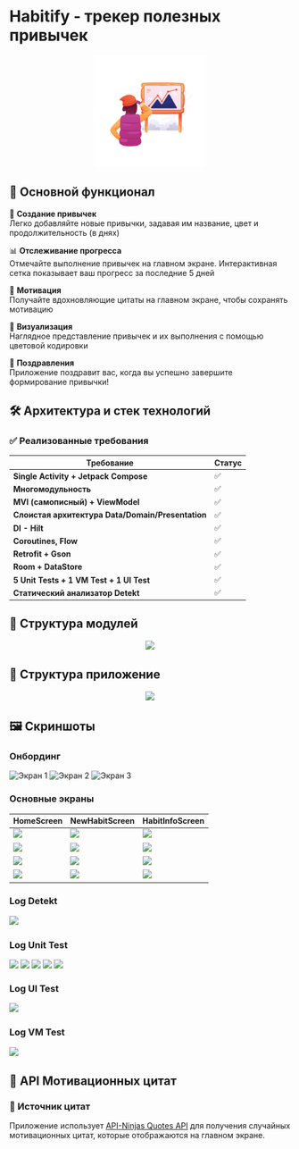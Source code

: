 # Habitify - трекер полезных привычек

<p align="center">
  <img src="app/src/main/ic_launcher-playstore.png" width="200" alt="Логотип приложения">
</p>

## 📱 Основной функционал
🎯 **Создание привычек**  
Легко добавляйте новые привычки, задавая им название, цвет и продолжительность (в днях)

📊 **Отслеживание прогресса**  
Отмечайте выполнение привычек на главном экране. Интерактивная сетка показывает ваш прогресс за последние 5 дней

💫 **Мотивация**  
Получайте вдохновляющие цитаты на главном экране, чтобы сохранять мотивацию

🎨 **Визуализация**  
Наглядное представление привычек и их выполнения с помощью цветовой кодировки

🎉 **Поздравления**  
Приложение поздравит вас, когда вы успешно завершите формирование привычки!


## 🛠 Архитектура и стек технологий

### ✅ Реализованные требования

| Требование | Статус |
|------------|--------|
| **Single Activity + Jetpack Compose** | ✅ |
| **Многомодульность** | ✅ |
| **MVI (самописный) + ViewModel** | ✅ |
| **Слоистая архитектура Data/Domain/Presentation** | ✅|
| **DI - Hilt** | ✅ |
| **Coroutines, Flow** | ✅ |
| **Retrofit + Gson** | ✅ |
| **Room + DataStore** | ✅ |
| **5 Unit Tests + 1 VM Test + 1 UI Test** | ✅ |
| **Статический анализатор Detekt** | ✅ |


## 📁 Структура модулей
<p align="center">
  <img src="https://github.com/user-attachments/assets/0d8593d9-7ea8-49b0-a07d-329d494ef0f3" />
</p>

## 📁 Структура приложение
<p align="center">
  <img src="https://github.com/user-attachments/assets/ad94281c-3abd-4d2d-aca4-6785280b9fca" />
</p>


## 🖼 Скриншоты


### Онбординг
<p align="start">
  <img src="https://github.com/user-attachments/assets/2007e1d5-3584-45a3-b038-9215ddba5851" width="200" alt="Экран 1">
  <img src="https://github.com/user-attachments/assets/fd0ae05d-0da7-466d-a587-36d067df941a" width="200" alt="Экран 2">
  <img src="https://github.com/user-attachments/assets/e389ceda-4453-45c9-a6b8-152c536c57c4" width="200" alt="Экран 3">
</p>

### Основные экраны
| HomeScreen | NewHabitScreen | HabitInfoScreen |
|------------|----------------|-----------------|
| <img src="https://github.com/user-attachments/assets/d6b89fdc-afe3-43ac-a804-46cf18ae33db" width="200"> | <img src="https://github.com/user-attachments/assets/e6939e19-2e63-4bb6-a715-69a20618d47f" width="200"> | <img src="https://github.com/user-attachments/assets/90ac5a02-c05e-4ea6-bf83-e01ae80b969d" width="200"> |
| <img src="https://github.com/user-attachments/assets/a8f25241-bc5b-455e-bca8-d425c71457ae" width="200"> | <img src="https://github.com/user-attachments/assets/c05e12a1-25fa-4ce0-ac55-0afc335cb39a" width="200"> | <img src="https://github.com/user-attachments/assets/b82f5e1b-781f-4646-9ee1-774bcc682170" width="200"> |
| <img src="https://github.com/user-attachments/assets/5426af46-e5b0-4d64-9793-e6f065efc5b6" width="200"> | <img src="https://github.com/user-attachments/assets/dca3df32-f286-45a9-b750-9cca67a7e74b" width="200"> | <img src="https://github.com/user-attachments/assets/f9a24582-fc58-48f7-9a4e-5f8bbf2361fa" width="200"> |
| <img src="https://github.com/user-attachments/assets/cdcbd46b-2ba0-4969-aa41-31a2d4d3e1cf" width="200"> | <img src="https://github.com/user-attachments/assets/c750c1a3-fed9-4457-9d86-e5813ea88a22" width="200"> | <img src="https://github.com/user-attachments/assets/bb32a799-5106-447b-8b76-7834d38ef7e5" width="200"> |


### Log Detekt
<p align="start">
  <img src="https://github.com/user-attachments/assets/3e9068b3-3ee6-4764-b6a2-033f942eff80" />
</p>


### Log Unit Test
<p align="start">
  <img src="https://github.com/user-attachments/assets/5b1ca507-f599-4746-9b96-db70a6eff238" />
  <img src="https://github.com/user-attachments/assets/1bc54411-3afd-4fa9-921b-dff0cc82f774" />
  <img src="https://github.com/user-attachments/assets/f026c2d4-4caa-4bf6-b2c1-b98d3a7d6c42" />
  <img src="https://github.com/user-attachments/assets/c4dd89f9-692c-474e-b183-21b685245d6c" />
  <img src="https://github.com/user-attachments/assets/c04db9e6-1f45-472d-bca3-843b2dd53a94" />
</p>


### Log UI Test
<p align="start">
  <img src="https://github.com/user-attachments/assets/b6423a1e-b9e3-4b1b-89a7-c1404add62b1" />
</p>


### Log VM Test
<p align="start">
  <img src="https://github.com/user-attachments/assets/91f33536-e8a0-4ab1-a233-c1be973aba3f" />
</p>


## 🌟 API Мотивационных цитат

### 📡 Источник цитат
Приложение использует [API-Ninjas Quotes API](https://api-ninjas.com/api/quotes) для получения случайных мотивационных цитат, которые отображаются на главном экране.

